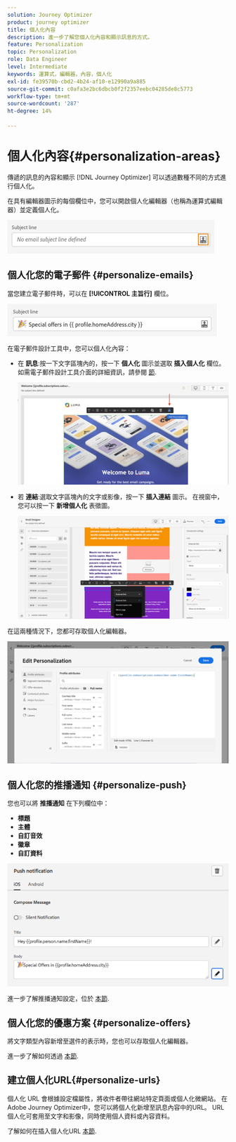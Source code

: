 ```yaml
---
solution: Journey Optimizer
product: journey optimizer
title: 個人化內容
description: 進一步了解您個人化內容和顯示訊息的方式。
feature: Personalization
topic: Personalization
role: Data Engineer
level: Intermediate
keywords: 運算式，編輯器，內容，個人化
exl-id: fe39570b-cbd2-4b24-af10-e12990a9a885
source-git-commit: c0afa3e2bc6dbcb0f2f2357eebc04285de8c5773
workflow-type: tm+mt
source-wordcount: '287'
ht-degree: 14%

---
```


# 個人化內容{#personalization-areas}

傳遞的訊息的內容和顯示 [!DNL Journey Optimizer] 可以透過數種不同的方式進行個人化。

在具有編輯器圖示的每個欄位中，您可以開啟個人化編輯器（也稱為運算式編輯器）並定義個人化。

![](assets/perso_icon.png)

## 個人化您的電子郵件 {#personalize-emails}

當您建立電子郵件時，可以在 **[!UICONTROL 主旨行]** 欄位。

![](assets/perso_subject.png)

在電子郵件設計工具中，您可以個人化內容：

* 在 **訊息**:按一下文字區塊內的，按一下 **個人化** 圖示並選取 **插入個人化** 欄位。 如需電子郵件設計工具介面的詳細資訊，請參閱 [節](../email/get-started-email-design.md).

   ![](assets/perso_insert.png)

* 若 **連結**:選取文字區塊內的文字或影像，按一下 **插入連結** 圖示。 在視窗中，您可以按一下 **新增個人化** 表徵圖。

   ![](assets/perso_link.png)

在這兩種情況下，您都可存取個人化編輯器。

![](assets/perso_ee.png)

## 個人化您的推播通知 {#personalize-push}

您也可以將 **推播通知** 在下列欄位中：

* **標題**
* **主體**
* **自訂音效**
* **徽章**
* **自訂資料**

![](assets/perso_push.png)

進一步了解推播通知設定，位於 [本節](../push/push-gs.md).

## 個人化您的優惠方案 {#personalize-offers}

將文字類型內容新增至選件的表示時，您也可以存取個人化編輯器。

進一步了解如何透過 [本節](../offers/offer-library/creating-personalized-offers.md#custom-text).

## 建立個人化URL{#personalize-urls}

個人化 URL 會根據設定檔屬性，將收件者帶往網站特定頁面或個人化微網站。 在Adobe Journey Optimizer中，您可以將個人化新增至訊息內容中的URL。 URL 個人化可套用至文字和影像，同時使用個人資料或內容資料。

了解如何在插入個人化URL [本節](personalization-syntax.md#perso-urls).

